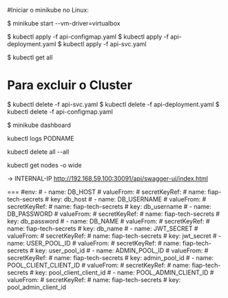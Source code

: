 #Iniciar o minikube no Linux:

$ minikube start --vm-driver=virtualbox

$ kubectl apply -f api-configmap.yaml
$ kubectl apply -f api-deployment.yaml
$ kubectl apply -f api-svc.yaml

$ kubectl get all

# Para excluir o Cluster
$ kubectl delete -f api-svc.yaml
$ kubectl delete -f api-deployment.yaml
$ kubectl delete -f api-configmap.yaml

$ minikube dashboard

kubectl logs PODNAME

kubectl delete all --all

kubectl get nodes -o wide

-> INTERNAL-IP 
http://192.168.59.100:30091/api/swagger-ui/index.html

===
  #env:
          #  - name: DB_HOST
          #    valueFrom:
          #      secretKeyRef:
          #        name: fiap-tech-secrets
          #        key: db_host
          #  - name: DB_USERNAME
          #    valueFrom:
          #      secretKeyRef:
          #        name: fiap-tech-secrets
          #        key: db_username
          #  - name: DB_PASSWORD
          #    valueFrom:
          #      secretKeyRef:
          #        name: fiap-tech-secrets
          #        key: db_password
          #  - name: DB_NAME
          #    valueFrom:
          #      secretKeyRef:
          #        name: fiap-tech-secrets
          #        key: db_name
          #  - name: JWT_SECRET
          #    valueFrom:
          #      secretKeyRef:
          #        name: fiap-tech-secrets
          #        key: jwt_secret
          #  - name: USER_POOL_ID
          #    valueFrom:
          #      secretKeyRef:
          #        name: fiap-tech-secrets
          #        key: user_pool_id
          #  - name: ADMIN_POOL_ID
          #    valueFrom:
          #      secretKeyRef:
          #        name: fiap-tech-secrets
          #        key: admin_pool_id
          #  - name: POOL_CLIENT_CLIENT_ID
          #    valueFrom:
          #      secretKeyRef:
          #        name: fiap-tech-secrets
          #        key: pool_client_client_id
          #  - name: POOL_ADMIN_CLIENT_ID
          #    valueFrom:
          #      secretKeyRef:
          #        name: fiap-tech-secrets
          #        key: pool_admin_client_id
